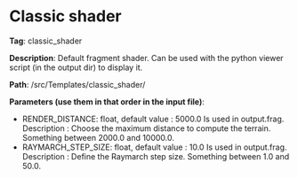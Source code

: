 # Classic shader

**Tag**: classic_shader

**Description**: Default fragment shader. Can be used with the python viewer script (in the output dir) to display it.

**Path**: /src/Templates/classic_shader/

**Parameters (use them in that order in the input file)**:

- RENDER_DISTANCE: float, default value : 5000.0 Is used in output.frag. Description : Choose the maximum distance to compute the terrain. Something between 2000.0 and 10000.0.
- RAYMARCH_STEP_SIZE: float, default value : 10.0 Is used in output.frag. Description : Define the Raymarch step size. Something between 1.0 and 50.0.
